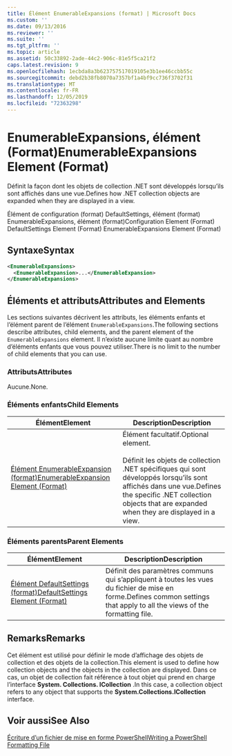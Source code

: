 ```yaml
---
title: Élément EnumerableExpansions (format) | Microsoft Docs
ms.custom: ''
ms.date: 09/13/2016
ms.reviewer: ''
ms.suite: ''
ms.tgt_pltfrm: ''
ms.topic: article
ms.assetid: 50c33892-2ade-44c2-906c-81e5f5ca21f2
caps.latest.revision: 9
ms.openlocfilehash: 1ecbda8a3b623757517019105e3b1ee46ccbb55c
ms.sourcegitcommit: debd2b38fb8070a7357bf1a4bf9cc736f3702f31
ms.translationtype: MT
ms.contentlocale: fr-FR
ms.lasthandoff: 12/05/2019
ms.locfileid: "72363298"
---
```

# <a name="enumerableexpansions-element-format"></a><span data-ttu-id="35d08-102">EnumerableExpansions, élément (Format)</span><span class="sxs-lookup"><span data-stu-id="35d08-102">EnumerableExpansions Element (Format)</span></span>

<span data-ttu-id="35d08-103">Définit la façon dont les objets de collection .NET sont développés lorsqu’ils sont affichés dans une vue.</span><span class="sxs-lookup"><span data-stu-id="35d08-103">Defines how .NET collection objects are expanded when they are displayed in a view.</span></span>

<span data-ttu-id="35d08-104">Élément de configuration (format) DefaultSettings, élément (format) EnumerableExpansions, élément (format)</span><span class="sxs-lookup"><span data-stu-id="35d08-104">Configuration Element (Format) DefaultSettings Element (Format) EnumerableExpansions Element (Format)</span></span>

## <a name="syntax"></a><span data-ttu-id="35d08-105">Syntaxe</span><span class="sxs-lookup"><span data-stu-id="35d08-105">Syntax</span></span>

```xml
<EnumerableExpansions>
  <EnumerableExpansion>...</EnumerableExpansion>
</EnumerableExpansions>
```

## <a name="attributes-and-elements"></a><span data-ttu-id="35d08-106">Éléments et attributs</span><span class="sxs-lookup"><span data-stu-id="35d08-106">Attributes and Elements</span></span>

<span data-ttu-id="35d08-107">Les sections suivantes décrivent les attributs, les éléments enfants et l’élément parent de l’élément `EnumerableExpansions`.</span><span class="sxs-lookup"><span data-stu-id="35d08-107">The following sections describe attributes, child elements, and the parent element of the `EnumerableExpansions` element.</span></span> <span data-ttu-id="35d08-108">Il n’existe aucune limite quant au nombre d’éléments enfants que vous pouvez utiliser.</span><span class="sxs-lookup"><span data-stu-id="35d08-108">There is no limit to the number of child elements that you can use.</span></span>

### <a name="attributes"></a><span data-ttu-id="35d08-109">Attributs</span><span class="sxs-lookup"><span data-stu-id="35d08-109">Attributes</span></span>

<span data-ttu-id="35d08-110">Aucune.</span><span class="sxs-lookup"><span data-stu-id="35d08-110">None.</span></span>

### <a name="child-elements"></a><span data-ttu-id="35d08-111">Éléments enfants</span><span class="sxs-lookup"><span data-stu-id="35d08-111">Child Elements</span></span>

|<span data-ttu-id="35d08-112">Élément</span><span class="sxs-lookup"><span data-stu-id="35d08-112">Element</span></span>|<span data-ttu-id="35d08-113">Description</span><span class="sxs-lookup"><span data-stu-id="35d08-113">Description</span></span>|
|-------------|-----------------|
|[<span data-ttu-id="35d08-114">Élément EnumerableExpansion (format)</span><span class="sxs-lookup"><span data-stu-id="35d08-114">EnumerableExpansion Element (Format)</span></span>](./enumerableexpansion-element-format.md)|<span data-ttu-id="35d08-115">Élément facultatif.</span><span class="sxs-lookup"><span data-stu-id="35d08-115">Optional element.</span></span><br /><br /> <span data-ttu-id="35d08-116">Définit les objets de collection .NET spécifiques qui sont développés lorsqu’ils sont affichés dans une vue.</span><span class="sxs-lookup"><span data-stu-id="35d08-116">Defines the specific .NET collection objects that are expanded when they are displayed in a view.</span></span>|

### <a name="parent-elements"></a><span data-ttu-id="35d08-117">Éléments parents</span><span class="sxs-lookup"><span data-stu-id="35d08-117">Parent Elements</span></span>

|<span data-ttu-id="35d08-118">Élément</span><span class="sxs-lookup"><span data-stu-id="35d08-118">Element</span></span>|<span data-ttu-id="35d08-119">Description</span><span class="sxs-lookup"><span data-stu-id="35d08-119">Description</span></span>|
|-------------|-----------------|
|[<span data-ttu-id="35d08-120">Élément DefaultSettings (format)</span><span class="sxs-lookup"><span data-stu-id="35d08-120">DefaultSettings Element (Format)</span></span>](./defaultsettings-element-format.md)|<span data-ttu-id="35d08-121">Définit des paramètres communs qui s’appliquent à toutes les vues du fichier de mise en forme.</span><span class="sxs-lookup"><span data-stu-id="35d08-121">Defines common settings that apply to all the views of the formatting file.</span></span>|

## <a name="remarks"></a><span data-ttu-id="35d08-122">Remarks</span><span class="sxs-lookup"><span data-stu-id="35d08-122">Remarks</span></span>

<span data-ttu-id="35d08-123">Cet élément est utilisé pour définir le mode d’affichage des objets de collection et des objets de la collection.</span><span class="sxs-lookup"><span data-stu-id="35d08-123">This element is used to define how collection objects and the objects in the collection are displayed.</span></span> <span data-ttu-id="35d08-124">Dans ce cas, un objet de collection fait référence à tout objet qui prend en charge l’interface **System. Collections. ICollection** .</span><span class="sxs-lookup"><span data-stu-id="35d08-124">In this case, a collection object refers to any object that supports the  **System.Collections.ICollection** interface.</span></span>

## <a name="see-also"></a><span data-ttu-id="35d08-125">Voir aussi</span><span class="sxs-lookup"><span data-stu-id="35d08-125">See Also</span></span>

[<span data-ttu-id="35d08-126">Écriture d’un fichier de mise en forme PowerShell</span><span class="sxs-lookup"><span data-stu-id="35d08-126">Writing a PowerShell Formatting File</span></span>](./writing-a-powershell-formatting-file.md)
